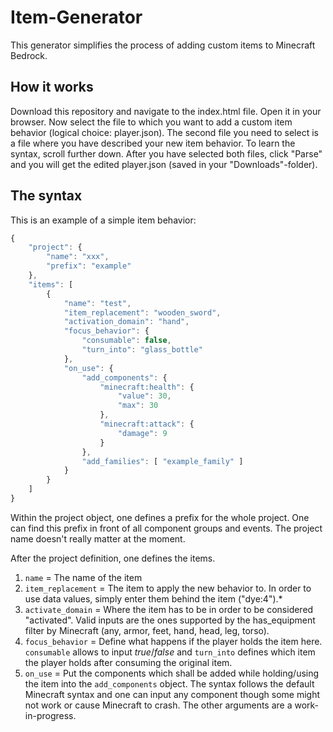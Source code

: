 # Item-Generator
This generator simplifies the process of adding custom items to Minecraft Bedrock.

## How it works
Download this repository and navigate to the index.html file. Open it in your browser. Now select the file to which you want to add a custom item behavior (logical choice: player.json). The second file you need to select is a file where you have described your new item behavior. To learn the syntax, scroll further down. After you have selected both files, click "Parse" and you will get the edited player.json (saved in your "Downloads"-folder).

## The syntax
This is an example of a simple item behavior:
```javascript
{
	"project": {
		"name": "xxx",
		"prefix": "example"
	},
	"items": [
		{
			"name": "test",
			"item_replacement": "wooden_sword",
			"activation_domain": "hand",
			"focus_behavior": {
				"consumable": false,
				"turn_into": "glass_bottle"
			},
			"on_use": {
				"add_components": {
					"minecraft:health": {
						"value": 30,
						"max": 30
					},
					"minecraft:attack": {
						"damage": 9
					}
				},
				"add_families": [ "example_family" ]
			}
		}
	]
}
```
Within the project object, one defines a prefix for the whole project. One can find this prefix in front of all component groups and events. The project name doesn't really matter at the moment.

After the project definition, one defines the items.
1. ```name``` = The name of the item  
2. ```item_replacement``` = The item to apply the new behavior to. In order to use data values, simply enter them behind the item ("dye:4").* 
3. ```activate_domain``` = Where the item has to be in order to be considered "activated". Valid inputs are the ones supported by the has_equipment filter by Minecraft (any, armor, feet, hand, head, leg, torso).  
4. ```focus_behavior``` = Define what happens if the player holds the item here. ```consumable``` allows to input *true*/*false* and ```turn_into``` defines which item the player holds after consuming the original item.
5. ```on_use``` = Put the components which shall be added while holding/using the item into the ```add_components``` object. The syntax follows the default Minecraft syntax and one can input any component though some might not work or cause Minecraft to crash. The other arguments are a work-in-progress.
